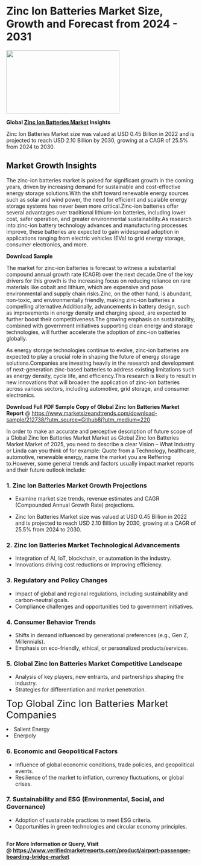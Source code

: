 <H1>Zinc Ion Batteries Market Size, Growth and Forecast from 2024 - 2031</H1><img class="aligncenter size-medium wp-image-584254" src="https://thirdeyenews.in/wp-content/uploads/2024/09/Global-Market-Research-300x168.jpeg" alt="" width="300" height="168" /><p><strong>Global&nbsp;<a href="https://www.marketsizeandtrends.com/download-sample/212738/?utm_source=Github8j?utm_medium=220">Zinc Ion Batteries Market</a> Insights</strong></p><p>Zinc Ion Batteries Market size was valued at USD 0.45 Billion in 2022 and is projected to reach USD 2.10 Billion by 2030, growing at a CAGR of 25.5% from 2024 to 2030.</p><p><h2>Market Growth Insights</h2> <p>The zinc-ion batteries market is poised for significant growth in the coming years, driven by increasing demand for sustainable and cost-effective energy storage solutions.With the shift toward renewable energy sources such as solar and wind power, the need for efficient and scalable energy storage systems has never been more critical.Zinc-ion batteries offer several advantages over traditional lithium-ion batteries, including lower cost, safer operation, and greater environmental sustainability.As research into zinc-ion battery technology advances and manufacturing processes improve, these batteries are expected to gain widespread adoption in applications ranging from electric vehicles (EVs) to grid energy storage, consumer electronics, and more.</p> <p><strong>Download Sample</strong></p> <p>The market for zinc-ion batteries is forecast to witness a substantial compound annual growth rate (CAGR) over the next decade.One of the key drivers for this growth is the increasing focus on reducing reliance on rare materials like cobalt and lithium, which are expensive and pose environmental and supply chain risks.Zinc, on the other hand, is abundant, non-toxic, and environmentally friendly, making zinc-ion batteries a compelling alternative.Additionally, advancements in battery design, such as improvements in energy density and charging speed, are expected to further boost their competitiveness.The growing emphasis on sustainability, combined with government initiatives supporting clean energy and storage technologies, will further accelerate the adoption of zinc-ion batteries globally.<p>As energy storage technologies continue to evolve, zinc-ion batteries are expected to play a crucial role in shaping the future of energy storage solutions.Companies are investing heavily in the research and development of next-generation zinc-based batteries to address existing limitations such as energy density, cycle life, and efficiency.This research is likely to result in new innovations that will broaden the application of zinc-ion batteries across various sectors, including automotive, grid storage, and consumer electronics.</p> <p><span class=""><strong>Download Full PDF Sample Copy of Global Zinc Ion Batteries Market Report</strong> @ <a href="https://www.marketsizeandtrends.com/download-sample/212738/?utm_source=Github8j?utm_medium=220" target="_blank">https://www.marketsizeandtrends.com/download-sample/212738/?utm_source=Github8j?utm_medium=220</a></span></p><p>In order to make an accurate and perceptive description of future scope of a Global&nbsp;Zinc Ion Batteries Market Market as Global&nbsp;Zinc Ion Batteries Market Market of 2025, you need to describe a clear Vision &ndash; What Industry or Linda can you think of for example: Quote from a Technology, healthcare, automotive, renewable energy, name the market you are Reffering to.However, some general trends and factors usually impact market reports and their future outlook include:</p><h3>1.&nbsp;<strong>Zinc Ion Batteries Market Growth Projections</strong></h3><ul><li>Examine market size trends, revenue estimates and CAGR (Compounded Annual Growth Rate) projections.</li><li><p>Zinc Ion Batteries Market size was valued at USD 0.45 Billion in 2022 and is projected to reach USD 2.10 Billion by 2030, growing at a CAGR of 25.5% from 2024 to 2030.</p></li></ul><h3>2.&nbsp;<strong>Zinc Ion Batteries Market Technological Advancements</strong></h3><ul><li>Integration of AI, IoT, blockchain, or automation in the industry.</li><li>Innovations driving cost reductions or improving efficiency.</li></ul><h3>3.&nbsp;<strong>Regulatory and Policy Changes</strong></h3><ul><li>Impact of global and regional regulations, including sustainability and carbon-neutral goals.</li><li>Compliance challenges and opportunities tied to government initiatives.</li></ul><h3>4.&nbsp;<strong>Consumer Behavior Trends</strong></h3><ul><li>Shifts in demand influenced by generational preferences (e.g., Gen Z, Millennials).</li><li>Emphasis on eco-friendly, ethical, or personalized products/services.</li></ul><h3>5.&nbsp;<strong>Global Zinc Ion Batteries Market Competitive Landscape</strong></h3><ul><li>Analysis of key players, new entrants, and partnerships shaping the industry.</li><li>Strategies for differentiation and market penetration.</li></ul><p data-pm-slice="1 1 []"><span style="color: inherit; font-family: inherit; font-size: 25px;">Top Global Zinc Ion Batteries Market Companies</span></p><div class="" data-test-id=""><p><li>Salient Energy</li><li> Enerpoly</li></p></div><h3>6.&nbsp;<strong>Economic and Geopolitical Factors</strong></h3><ul><li>Influence of global economic conditions, trade policies, and geopolitical events.</li><li>Resilience of the market to inflation, currency fluctuations, or global crises.</li></ul><h3>7.&nbsp;<strong>Sustainability and ESG (Environmental, Social, and Governance)</strong></h3><ul><li>Adoption of sustainable practices to meet ESG criteria.</li><li>Opportunities in green technologies and circular economy principles.</li></ul><h2><strong style="font-size: 14px;">For More Information or Query, Visit @&nbsp;</strong><a style="background-color: #ffffff; font-size: 14px;" href="https://www.marketsizeandtrends.com/report/zinc-ion-batteries-market/" target="_blank">https://www.verifiedmarketreports.com/product/airport-passenger-boarding-bridge-market</a></h2>